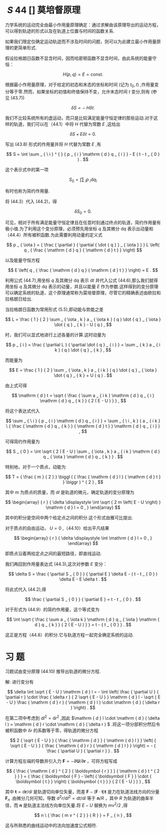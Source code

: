 # $\ S \ 4 4$ [] 莫培督原理

力学系统的运动完全由最小作用量原理确定：通过求解由该原理导出的运动方程，可以得到轨迹的形式以及在轨道上位置与时间的函数关系.

如果我们限定仅确定运动轨迹而不涉及时间的问题，则可以为此建立最小作用量原理的更简单形式.

假设拉格朗日函数不显含时间，因而哈密顿函数不显含时间，由此系统的能量守恒：

$$
H ( p , q ) = E = \mathrm { const } .
$$

根据最小作用量原理，对于给定的初态和末态的坐标和时间 (记为 $t _ { 0 } , t \big )$ ,作用量变分等于零.然而，如果坐标的初值和终值保持不变，允许末态时间 $t$ 变分,则有 (参见 (43.7))

$$
\delta S = - \ H \delta t .
$$

我们不比较系统所有的虚运动，而只是比较满足能量守恒定律的那些运动.对于这样的轨道，我们可以在（44.1）中将 $H$ 代替为常数 $E$ ,这给出

$$
\delta S + E \delta t = 0 .
$$

写出 (43.8) 形式的作用量并将 $H$ 代替为常数 $E$ ,有

$$
S = \int \sum _ { \ i } ^ { } { p _ { i } \mathrm { d } q _ { i } } - E ( t - t _ { 0 } ) .
$$

这个表示式中的第一项

$$
S _ { 0 } = \int \sum _ { \ i } p _ { \ i } \mathrm { d } q _ { i }
$$

有时也称为简约作用量.

将 (44.3）代入 (44.2)，得

$$
\delta S _ { 0 } = 0 .
$$

可见，相对于所有满足能量守恒定律且在任意时刻通过终点的轨道，简约作用量有极小值.为了利用这个变分原理，必须预先用坐标 $q$ 及其微分 ${ \mathrm { d } } q$ 表示出动量和（44.4）所有被积函数.为此需要利用动量的定义式

$$
p _ { \iota } = { \frac { \partial } { \partial { \dot { q } } _ { \iota } } } L \left( q , { \frac { \mathrm { d } q } { \mathrm { d } t } } \right)
$$

以及能量守恒方程

$$
E \left( q , { \frac { \mathrm { d } q } { \mathrm { d } t } } \right) = E .
$$

利用公式 (44.7),用坐标 $q$ 及其微分 ${ \mathrm { d } } q$ 表示 $\mathrm { d } t$ 并代入公式 (44.6),那么我们就得用坐标 $q$ 及其微分 ${ \mathrm { d } } q$ 表示的动量，并且以能量 $E$ 作为参数.这样得到的变分原理可以确定系统的轨道，这个原理通常称为莫培督原理，尽管它的精确表述由欧拉和拉格朗日给出.

当拉格朗日函数为常用形式 (5.5),即动能与势能之差

$$
L = \frac { 1 } { 2 } \sum _ { \iota , k } a _ { \iota k } ( q ) \dot { q } _ { \iota } \dot { q } _ { k } - U ( q ) ,
$$

时，我们可以显式地进行上述各量的计算.这时动量为

$$
p _ { i } = \frac { \partial L } { \partial \dot { q } _ { i } } = \sum _ { k } a _ { i k } ( q ) \dot { q } _ { k } ,
$$

而能量为

$$
E = \frac { 1 } { 2 } \sum _ { \iota , k } a _ { i k } ( q ) \dot { q } _ { \iota } \dot { q } _ { k } + U ( q ) .
$$

由上式可得

$$
\mathrm { d } t = \sqrt { \frac { \sum a _ { i k } \mathrm { d } q _ { i } \mathrm { d } q _ { k } } { 2 ( E - U ) } } ,
$$

将这个表达式代入

$$
\sum _ { \ i } { p _ { i } \mathrm { d } q _ { i } } = \sum _ { \ i , k } { a _ { i k } \ { \frac { \mathrm { d } q _ { k } } { \mathrm { d } t } } \mathrm { d } q _ { i } } ,
$$

可得简约作用量为

$$
S _ { 0 } = \int \sqrt { 2 ( E - U ) \sum _ { \iota , k } a _ { i k } \mathrm { d } q _ { \iota } \mathrm { d } q _ { k } } .
$$

特别地，对于一个质点，动能为

$$
T = { \frac { m } { 2 } } \biggl ( { \frac { \mathrm { d } l } { \mathrm { d } t } } \biggr ) ^ { 2 } ,
$$

其中 $m$ 为质点的质量，而 $\mathrm { d } l$ 是轨道的微元，确定轨道的变分原理为

$$
\begin{array} { r } { \delta \displaystyle \int \sqrt { 2 m \left( E - U \right) } \mathrm { d } l = 0 , } \end{array}
$$

其中的积分是空间中两个给定点之间的积分.这个形式由雅可比提出.

对于质点的自由运动， $U = 0$ ,（44.10）给出平凡结果

$$
\begin{array} { r } { \delta \displaystyle \int \mathrm { d } l = 0 , } \end{array}
$$

即质点沿着两给定点之间的最短路径，即直线运动.

我们再回到作用量表达式 (44.3),这次对参数 $E$ 变分：

$$
\delta S = \frac { \partial S _ { 0 } } { \partial E } \delta E - ( t - t _ { 0 } ) \delta E - E \delta t .
$$

将此式代入 (44.2),得

$$
\frac { \partial S _ { 0 } } { \partial E } = t - t _ { 0 } .
$$

对于形式为 (44.9）的简约作用量，这个等式变为

$$
\int \sqrt { \frac { \sum a _ { \iota k } \mathrm { d } q _ { \iota } \mathrm { d } q _ { k } } { 2 ( E - U ) } } = t - { t _ { 0 } } .
$$

这正是方程（44.8）的积分.它与轨道方程一起完全确定系统的运动.

# 习 题

习题试由变分原理 (44.10) 推导出轨道的微分方程.

解: 进行变分有

$$
\delta \int \sqrt { E - U } \mathrm { d } l = - \int \left( \frac { \partial U } { \partial r } \cdot \frac { \delta r } { 2 \sqrt { E - U } } \mathrm { d } l - \sqrt { E - U } \frac { \mathrm { d } r } { \mathrm { d } l } \cdot \mathrm { d } ( \delta r ) \right) .
$$

在第二项中考虑到 $\mathrm { d } l ^ { 2 } = \mathrm { d } r ^ { 2 }$ ,因此 $\mathrm { d } l \cdot \mathrm { d } ( \delta l ) = \mathrm { d } r \cdot \mathrm { d } ( \delta r ) $ .将这一项分部积分然后令被积函数中 $\delta r$ 的系数等于零，得轨道的微分方程

$$
2 { \sqrt { E - U } } { \frac { \mathrm { d } } { \mathrm { d } l } } \left( { \sqrt { E - U } } { \frac { \mathrm { d } r } { \mathrm { d } l } } \right) = - { \frac { \partial U } { \partial r } } .
$$

计算方程左端的导数并引入力 $\boldsymbol { F } = - \partial \boldsymbol { U } / \partial \boldsymbol { r }$ ，可将方程写成

$$
{ \frac { \mathrm { d } ^ { 2 } { \boldsymbol { r } } } { \mathrm { d } t ^ { 2 } } } = { \frac { \boldsymbol { F } - \left( { \boldsymbol { F } } \cdot { \boldsymbol { t } } \right) { \boldsymbol { t } } } { 2 ( E - U ) } } ,
$$

其中 $\boldsymbol { t } = \mathrm { d } \boldsymbol { r } / \mathrm { d } l$ 是轨道切向单位矢量，而差 $\boldsymbol { F } - \left( \boldsymbol { F } \cdot \boldsymbol { t } \right) \boldsymbol { t }$ 是力在轨道法线方向的分量 $\boldsymbol { F } _ { n }$ .由微分几何可知，导数 $\mathrm { d } ^ { 2 } r / \mathrm { d } l ^ { 2 } = \mathrm { d } t / \mathrm { d } l$ 等于 ${ \boldsymbol n } / R$ ，其中 $R$ 为轨道的曲率半径，而 $\boldsymbol { n }$ 是轨道主法线方向单位矢量.将 $E - U$ 替换为 $m v ^ { 2 } / 2$ ,得

$$
n \ { \frac { m v ^ { 2 } } { R } } = F _ { n } ,
$$

这与所熟悉的曲线运动中的法向加速度公式相符.
